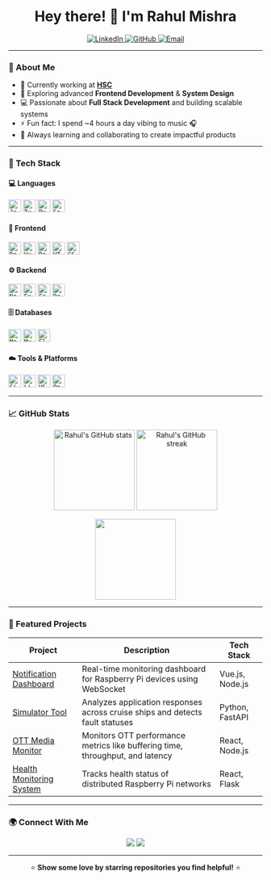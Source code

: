 <h1 align="center">Hey there! 👋 I'm Rahul Mishra</h1>

<p align="center">
  <a href="https://www.linkedin.com/in/rahul-mishra-b2970813b/">
    <img src="https://img.shields.io/badge/LinkedIn-blue?style=flat&logo=linkedin" alt="LinkedIn" />
  </a>
  <a href="https://github.com/rahulmishra117">
    <img src="https://img.shields.io/badge/GitHub-black?style=flat&logo=github" alt="GitHub" />
  </a>
  <a href="mailto:rahulmishra117@gmail.com">
    <img src="https://img.shields.io/badge/Email-red?style=flat&logo=gmail" alt="Email" />
  </a>
</p>

---

### 💫 About Me

- 🔭 Currently working at **[HSC](https://hsc.com/)**  
- 🌱 Exploring advanced **Frontend Development** & **System Design**  
- 💻 Passionate about **Full Stack Development** and building scalable systems  
- ⚡ Fun fact: I spend ~4 hours a day vibing to music 🎧  
- 🚀 Always learning and collaborating to create impactful products

---

### 🧠 Tech Stack

#### 💻 Languages
<code><img height="25" src="https://cdn.jsdelivr.net/gh/devicons/devicon/icons/javascript/javascript-original.svg" alt="JavaScript"/></code>
<code><img height="25" src="https://cdn.jsdelivr.net/gh/devicons/devicon/icons/typescript/typescript-original.svg" alt="TypeScript"/></code>
<code><img height="25" src="https://cdn.jsdelivr.net/gh/devicons/devicon/icons/python/python-original.svg" alt="Python"/></code>
<code><img height="25" src="https://cdn.jsdelivr.net/gh/devicons/devicon/icons/go/go-original.svg" alt="Golang"/></code>

#### 🧩 Frontend
<code><img height="25" src="https://cdn.jsdelivr.net/gh/devicons/devicon/icons/react/react-original.svg" alt="React"/></code>
<code><img height="25" src="https://cdn.jsdelivr.net/gh/devicons/devicon/icons/vuejs/vuejs-original.svg" alt="Vue.js"/></code>
<code><img height="25" src="https://cdn.jsdelivr.net/gh/devicons/devicon/icons/redux/redux-original.svg" alt="Redux"/></code>
<code><img height="25" src="https://cdn.jsdelivr.net/gh/devicons/devicon/icons/html5/html5-original.svg" alt="HTML5"/></code>
<code><img height="25" src="https://cdn.jsdelivr.net/gh/devicons/devicon/icons/css3/css3-original.svg" alt="CSS3"/></code>

#### ⚙️ Backend
<code><img height="25" src="https://cdn.jsdelivr.net/gh/devicons/devicon/icons/nodejs/nodejs-original.svg" alt="Node.js"/></code>
<code><img height="25" src="https://cdn.jsdelivr.net/gh/devicons/devicon/icons/express/express-original.svg" alt="Express"/></code>
<code><img height="25" src="https://cdn.jsdelivr.net/gh/devicons/devicon/icons/fastapi/fastapi-original.svg" alt="FastAPI"/></code>
<code><img height="25" src="https://cdn.jsdelivr.net/gh/devicons/devicon/icons/docker/docker-original.svg" alt="Docker"/></code>

#### 🗄️ Databases
<code><img height="25" src="https://cdn.jsdelivr.net/gh/devicons/devicon/icons/mongodb/mongodb-original.svg" alt="MongoDB"/></code>
<code><img height="25" src="https://cdn.jsdelivr.net/gh/devicons/devicon/icons/mysql/mysql-original.svg" alt="MySQL"/></code>
<code><img height="25" src="https://cdn.jsdelivr.net/gh/devicons/devicon/icons/elasticsearch/elasticsearch-original.svg" alt="Elasticsearch"/></code>

#### ☁️ Tools & Platforms
<code><img height="25" src="https://cdn.jsdelivr.net/gh/devicons/devicon/icons/git/git-original.svg" alt="Git"/></code>
<code><img height="25" src="https://cdn.jsdelivr.net/gh/devicons/devicon/icons/linux/linux-original.svg" alt="Linux"/></code>
<code><img height="25" src="https://cdn.jsdelivr.net/gh/devicons/devicon/icons/vscode/vscode-original.svg" alt="VSCode"/></code>
<code><img height="25" src="https://cdn.jsdelivr.net/gh/devicons/devicon/icons/postman/postman-original.svg" alt="Postman"/></code>

---

### 📈 GitHub Stats

<p align="center">
  <img height="160" src="https://github-readme-stats.vercel.app/api?username=rahulmishra117&show_icons=true&theme=transparent&hide_border=true&count_private=true" alt="Rahul's GitHub stats" />
  <img height="160" src="https://github-readme-streak-stats.herokuapp.com/?user=rahulmishra117&theme=transparent&hide_border=true" alt="Rahul's GitHub streak"/>
</p>

<p align="center">
  <img height="160" src="https://github-readme-stats.vercel.app/api/top-langs/?username=rahulmishra117&layout=compact&theme=transparent&hide_border=true" />
</p>

---

### 🚀 Featured Projects

| Project | Description | Tech Stack |
|----------|--------------|-------------|
| [Notification Dashboard](https://github.com/rahulmishra117) | Real-time monitoring dashboard for Raspberry Pi devices using WebSocket | Vue.js, Node.js |
| [Simulator Tool](https://github.com/rahulmishra117) | Analyzes application responses across cruise ships and detects fault statuses | Python, FastAPI |
| [OTT Media Monitor](https://github.com/rahulmishra117) | Monitors OTT performance metrics like buffering time, throughput, and latency | React, Node.js |
| [Health Monitoring System](https://github.com/rahulmishra117) | Tracks health status of distributed Raspberry Pi networks | React, Flask |

---

### 🌍 Connect With Me

<p align="center">
  <a href="https://www.linkedin.com/in/rahul-mishra-b2970813b/"><img src="https://img.shields.io/badge/-Rahul%20Mishra-blue?style=for-the-badge&logo=Linkedin&logoColor=white"/></a>
  <a href="https://github.com/rahulmishra117"><img src="https://img.shields.io/badge/-rahulmishra117-black?style=for-the-badge&logo=github"/></a>
</p>

---

<div align="center">
  
⭐ **Show some love by starring repositories you find helpful!** ⭐

</div>
